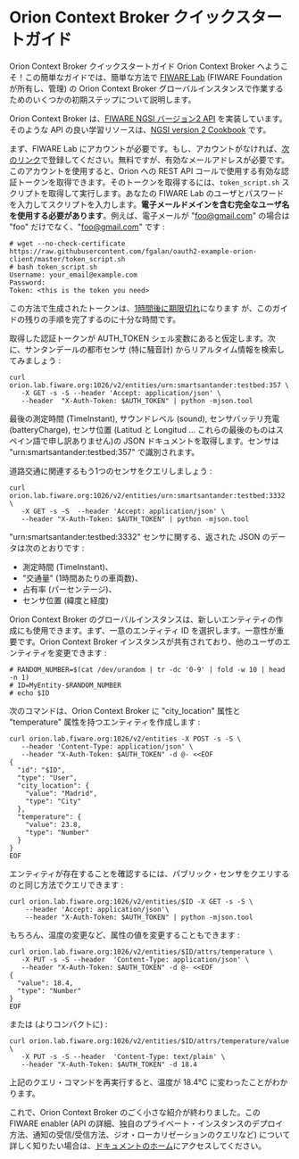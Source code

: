 # Orion Context Broker クイックスタートガイド

Orion Context Broker クイックスタートガイド
Orion Context Broker へようこそ！この簡単なガイドでは、簡単な方法で [FIWARE Lab](https://lab.fiware.org) (FIWARE Foundation が所有し、管理) の Orion Context Broker グローバルインスタンスで作業するためのいくつかの初期ステップについて説明します。

Orion Context Broker は、[FIWARE NGSI バージョン2 API](http://fiware.github.io/context.Orion/api/v2/stable/) を実装しています。そのような API の良い学習リソースは、[NGSI version 2 Cookbook](http://fiware.github.io/context.Orion/api/v2/stable/cookbook/) です。

まず、FIWARE Lab にアカウントが必要です。もし、アカウントがなければ、[次のリンク](https://account.lab.fiware.org/sign_up)で登録してください。無料ですが、有効なメールアドレスが必要です。このアカウントを使用すると、Orion への REST API コールで使用する有効な認証トークンを取得できます。そのトークンを取得するには、`token_script.sh` スクリプトを取得して実行します。あなたの FIWARE Lab のユーザとパスワードを入力してスクリプトを入力します。**電子メールドメインを含む完全なユーザ名を使用する必要があります**。例えば、電子メールが "foo@gmail.com" の場合は "foo" だけでなく、"foo@gmail.com" です :

    # wget --no-check-certificate https://raw.githubusercontent.com/fgalan/oauth2-example-orion-client/master/token_script.sh
    # bash token_script.sh
    Username: your_email@example.com
    Password:
    Token: <this is the token you need>

この方法で生成されたトークンは、[1時間後に期限切れ](https://stackoverflow.com/questions/39835218/orion-context-broker-global-instance-token)になります
が、このガイドの残りの手順を完了するのに十分な時間です。

取得した認証トークンが AUTH_TOKEN シェル変数にあると仮定します。次に、サンタンデールの都市センサ (特に騒音計) からリアルタイム情報を検索してみましょう :

``` 
curl orion.lab.fiware.org:1026/v2/entities/urn:smartsantander:testbed:357 \
   -X GET -s -S --header 'Accept: application/json' \
   --header  "X-Auth-Token: $AUTH_TOKEN" | python -mjson.tool
``` 

最後の測定時間 (TimeInstant), サウンドレベル (sound), センサバッテリ充電 (batteryCharge), センサ位置 (Latitud と Longitud ... これらの最後のものはスペイン語で申し訳ありません)の JSON ドキュメントを取得します。センサは "urn:smartsantander:testbed:357" で識別されます。

道路交通に関連するもう1つのセンサをクエリしましょう :

``` 
curl orion.lab.fiware.org:1026/v2/entities/urn:smartsantander:testbed:3332 \
   -X GET -s -S  --header 'Accept: application/json' \
   --header "X-Auth-Token: $AUTH_TOKEN" | python -mjson.tool
``` 

"urn:smartsantander:testbed:3332" センサに関する、返された JSON のデータは次のとおりです :

* 測定時間 (TimeInstant)、
* "交通量" (1時間あたりの車両数)、
* 占有率 (パーセンテージ)、
* センサ位置 (緯度と経度)

Orion Context Broker のグローバルインスタンスは、新しいエンティティの作成にも使用できます。まず、一意のエンティティ ID を選択します。一意性が重要です。Orion Context Broker インスタンスが共有されており、他のユーザのエンティティを変更できます :

    # RANDOM_NUMBER=$(cat /dev/urandom | tr -dc '0-9' | fold -w 10 | head -n 1)
    # ID=MyEntity-$RANDOM_NUMBER
    # echo $ID

次のコマンドは、Orion Context Broker に "city_location" 属性と "temperature" 属性を持つエンティティを作成します :

``` 
curl orion.lab.fiware.org:1026/v2/entities -X POST -s -S \
   --header 'Content-Type: application/json' \
   --header "X-Auth-Token: $AUTH_TOKEN" -d @- <<EOF
{
  "id": "$ID",
  "type": "User",
  "city_location": {
    "value": "Madrid",
    "type": "City"
  },
  "temperature": {
    "value": 23.8,
    "type": "Number"
  }
}
EOF
``` 

エンティティが存在することを確認するには、パブリック・センサをクエリするのと同じ方法でクエリできます :

``` 
curl orion.lab.fiware.org:1026/v2/entities/$ID -X GET -s -S \
    --header 'Accept: application/json'\
    --header "X-Auth-Token: $AUTH_TOKEN" | python -mjson.tool
``` 
もちろん、温度の変更など、属性の値を変更することもできます :

```
curl orion.lab.fiware.org:1026/v2/entities/$ID/attrs/temperature \
   -X PUT -s -S --header  'Content-Type: application/json' \
   --header "X-Auth-Token: $AUTH_TOKEN" -d @- <<EOF
{
  "value": 18.4,
  "type": "Number"
}
EOF
```

または (よりコンパクトに) :

```
curl orion.lab.fiware.org:1026/v2/entities/$ID/attrs/temperature/value \
   -X PUT -s -S --header  'Content-Type: text/plain' \
   --header "X-Auth-Token: $AUTH_TOKEN" -d 18.4
```

上記のクエリ・コマンドを再実行すると、温度が 18.4℃ に変わったことがわかります。

これで、Orion Context Broker のごく小さな紹介が終わりました。この FIWARE enabler (API の詳細、独自のプライベート・インスタンスのデプロイ方法、通知の受信/受信方法、ジオ・ローカリゼーションのクエリなど) について詳しく知りたい場合は、[ドキュメントのホーム](https://github.com/telefonicaid/fiware-orion)にアクセスしてください。
